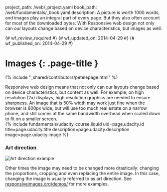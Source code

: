 project_path: /web/_project.yaml
book_path: /web/fundamentals/_book.yaml
description: A picture is worth 1000 words, and images play an integral part of every page. But they also often account for most of the downloaded bytes.  With Responsive web design not only can our layouts change based on device characteristics, but images as well.

{# wf_review_required #}
{# wf_updated_on: 2014-04-29 #}
{# wf_published_on: 2014-04-29 #}

# Images {: .page-title }

{% include "_shared/contributors/petelepage.html" %}

<div class="mdl-grid">
  <div class="mdl-cell mdl-cell--6-col">
    Responsive web design means that not only can our layouts change based on device
characteristics, but content as well.  For example, on high resolution (2x)
displays, high resolution graphics are needed to ensure sharpness.  An image
that  is 50% width may work just fine when the browser is 800px wide, but will
use too much real estate on a narrow phone, and still comes at the same
bandwidth overhead when scaled down to fit on a smaller screen.

  </div>
  {% include fundamentals/udacity_course.liquid uid=page.udacity.id title=page.udacity.title description=page.udacity.description image=page.udacity.image %}
</div>

### Art direction

<img src="img/art-direction.png" alt="Art direction example"
srcset="img/art-direction.png 1x, img/art-direction-2x.png 2x">

Other times the image may need to be changed more drastically: changing the
proportions, cropping and even replacing the entire image.  In this case,
changing the image is usually referred to as art direction.  See
[responsiveimages.org/demos/](https://responsiveimages.org/demos/) for more
examples.


